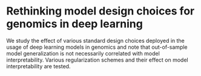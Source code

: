 # Rethinking model design choices for genomics in deep learning

We study the effect of various standard design choices deployed in the usage of deep learning models in genomics and note that out-of-sample model generalization is not necessarily correlated with model interpretability. Various regularization schemes and their effect on model interpretability are tested.

